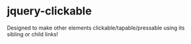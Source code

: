 jquery-clickable
================

Designed to make other elements clickable/tapable/pressable using its sibling or child links!